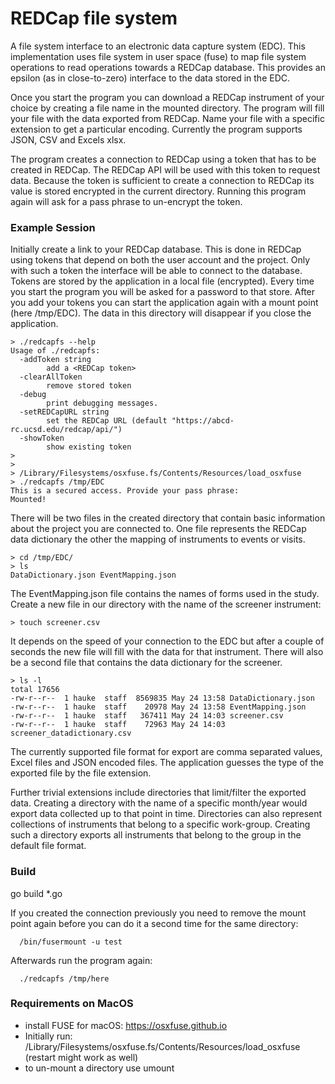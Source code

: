 # REDCap file system

A file system interface to an electronic data capture system (EDC). This implementation uses file system in user 
space (fuse) to map file system operations to read operations towards a REDCap database. This provides an epsilon (as in close-to-zero)
interface to the data stored in the EDC.

Once you start the program you can download a REDCap instrument of your choice by creating a file name in the mounted
directory. The program will fill your file with the data exported from REDCap. Name your file with a specific extension
to get a particular encoding. Currently the program supports JSON, CSV and Excels xlsx.

The program creates a connection to REDCap using a token that has to be created in REDCap. The REDCap API will be used 
with this token to request data. Because the token is sufficient to create a connection to REDCap its value is stored
encrypted in the current directory. Running this program again will ask for a pass phrase to un-encrypt the token.

### Example Session

Initially create a link to your REDCap database. This is done in REDCap using tokens that depend on both the user account and the project. Only with such a token the interface will be able to connect to the database. Tokens are stored by the application in a local file (encrypted). Every time you start the program you will be asked for a password to that store. After you add your tokens you can start the application again with a mount point (here /tmp/EDC). The data in this directory will disappear if you close the application.

```
> ./redcapfs --help
Usage of ./redcapfs:
  -addToken string
    	add a <REDCap token>
  -clearAllToken
    	remove stored token
  -debug
    	print debugging messages.
  -setREDCapURL string
    	set the REDCap URL (default "https://abcd-rc.ucsd.edu/redcap/api/")
  -showToken
    	show existing token
>
>
> /Library/Filesystems/osxfuse.fs/Contents/Resources/load_osxfuse
> ./redcapfs /tmp/EDC
This is a secured access. Provide your pass phrase: 
Mounted!
```
There will be two files in the created directory that contain basic information about the project you are connected to. One file represents the REDCap data dictionary the other the mapping of instruments to events or visits.

```
> cd /tmp/EDC/
> ls
DataDictionary.json	EventMapping.json
```

The EventMapping.json file contains the names of forms used in the study. Create a new file in our directory with the name of the screener instrument:

```
> touch screener.csv
```

It depends on the speed of your connection to the EDC but after a couple of seconds the new file will fill with the data for that instrument. There will also be a second file that contains the data dictionary for the screener.

```
> ls -l
total 17656
-rw-r--r--  1 hauke  staff  8569835 May 24 13:58 DataDictionary.json
-rw-r--r--  1 hauke  staff    20978 May 24 13:58 EventMapping.json
-rw-r--r--  1 hauke  staff   367411 May 24 14:03 screener.csv
-rw-r--r--  1 hauke  staff    72963 May 24 14:03 screener_datadictionary.csv
```

The currently supported file format for export are comma separated values, Excel files and JSON encoded files. The application guesses the type of the exported file by the file extension.

Further trivial extensions include directories that limit/filter the exported data. Creating a directory with the name of a specific month/year would export data collected up to that point in time. Directories can also represent collections of instruments that belong to a specific work-group. Creating such a directory exports all instruments that belong to the group in the default file format.

### Build

go build *.go

If you created the connection previously you need to remove the mount point again before you can do it a second time for the same directory:
```
  /bin/fusermount -u test
```

Afterwards run the program again:
```
  ./redcapfs /tmp/here
```

### Requirements on MacOS

   - install FUSE for macOS: https://osxfuse.github.io
   - Initially run: /Library/Filesystems/osxfuse.fs/Contents/Resources/load_osxfuse (restart might work as well)
   - to un-mount a directory use umount <directory>

